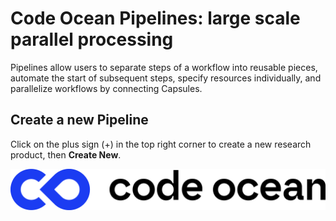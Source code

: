 # Code Ocean Pipelines: large scale parallel processing

Pipelines allow users to separate steps of a workflow into reusable pieces, automate the start of subsequent steps, specify resources individually, and parallelize workflows by connecting Capsules.

## Create a new Pipeline
Click on the plus sign (+) in the top right corner to create a new research product, then __Create New__.


[![Code Ocean Logo](images/hLogo-color.png)](http://codeocean.com/product)